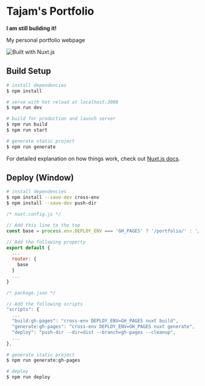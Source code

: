 # Tajam's Portfolio

**I am still building it!**

My personal portfolio webpage

![Built with Nuxt.js](https://nuxtjs.org/logos/built-with-nuxt.svg "Also try Svelte!")

## Build Setup

```bash
# install dependencies
$ npm install

# serve with hot reload at localhost:3000
$ npm run dev

# build for production and launch server
$ npm run build
$ npm run start

# generate static project
$ npm run generate
```

For detailed explanation on how things work, check out [Nuxt.js docs](https://nuxtjs.org).

## Deploy (Window)

```bash
# install dependencies
$ npm install --save-dev cross-env
$ npm install --save-dev push-dir
```

```js
/* nuxt.config.js */

// Add this line to the top
const base = process.env.DEPLOY_ENV === 'GH_PAGES' ? '/portfolio/' : '/'

// Add the following property
export default {
  ...
  router: {
    base
  }
  ...
}
```

```js
/* package.json */

// Add the following scripts
"scripts": {
  ...
  "build:gh-pages": "cross-env DEPLOY_ENV=GH_PAGES nuxt build",
  "generate:gh-pages": "cross-env DEPLOY_ENV=GH_PAGES nuxt generate",
  "deploy": "push-dir --dir=dist --branch=gh-pages --cleanup",
  ...
},
```

```bash
# generate static project
$ npm run generate:gh-pages

# deploy
$ npm run deploy
```